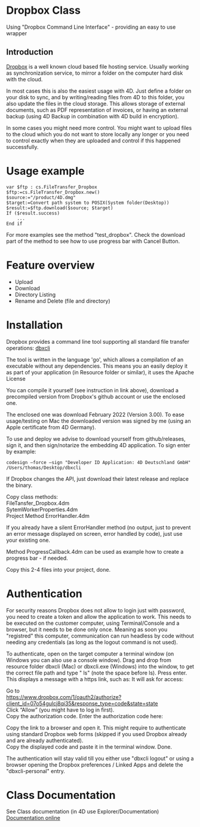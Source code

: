 # Dropbox Class
Using "Dropbox Command Line Interface" - providing an easy to use wrapper

## Introduction
[Dropbox](https://Dropbox.com) is a well known cloud based file hosting service.
Usually working as synchronization service, to mirror a folder on the computer hard disk with the cloud.

In most cases this is also the easiest usage with 4D. Just define a folder on your disk to sync, and by writing/reading files from 4D to this folder, you also update the files in the cloud storage.
This allows storage of external documents, such as PDF representation of invoices, or having an external backup (using 4D Backup in combination with 4D build in encryption).

In some cases you might need more control. You might want to upload files to the cloud which you do not want to store locally any longer or you need to control exactly when they are uploaded and control if this happened successfully.

# Usage example

```4D
var $ftp : cs.FileTransfer_Dropbox
$ftp:=cs.FileTransfer_Dropbox.new()
$source:="/product/4D.dmg"
$target:=Convert path system to POSIX(System folder(Desktop))
$result:=$ftp.download($source; $target)
If ($result.success)
	...
End if
```

For more examples see the method "test_dropbox".
Check the download part of the method to see how to use progress bar with Cancel Button.

# Feature overview
- Upload
- Download
- Directory Listing
- Rename and Delete (file and directory)

# Installation

Dropbox provides a command line tool supporting all standard file transfer operations: 
[dbxcli](https://github.com/dropbox/dbxcli)

The tool is written in the language 'go', which allows a compilation of an executable without any dependencies. This means you an easily deploy it as part of your application (in Resource folder or similar), it uses the Apache License

You can compile it yourself (see instruction in link above), download a precompiled version from Dropbox's github account or use the enclosed one.

The enclosed one was download February 2022 (Version 3.00). To ease usage/testing on Mac the downloaded version was signed by me (using an Apple certificate from 4D Germany).

To use and deploy we advise to download yourself from github/releases, sign it, and then sign/notarize the embedding 4D application.
To sign enter by example:
```
codesign –force –sign "Developer ID Application: 4D Deutschland GmbH" /Users/thomas/Desktop/dbxcli
```

If Dropbox changes the API, just download their latest release and replace the binary.

Copy class methods:  
FileTansfer_Dropbox.4dm  
SytemWorkerProperties.4dm    
Project Method ErrorHandler.4dm  

If you already have a silent ErrorHandler method (no output, just to prevent an error message displayed on screen, error handled by code), just use your existing one.

Method ProgressCallback.4dm can be used as example how to create a progress bar - if needed.

Copy this 2-4 files into your project, done.

# Authentication

For security reasons Dropbox does not allow to login just with password, you need to create a token and allow the application to work. This needs to be executed on the customer computer, using Terminal/Console and a browser, but it needs to be done only once. Meaning as soon you "registred" this computer, communication can run headless by code without needing any credentials (as long as the logout command is not used).

To authenticate, open on the target computer a terminal window (on Windows you can also use a console window).
Drag and drop from resource folder dbxcli (Mac) or dbxcli.exe (Windows) into the window, to get the correct file path and type " ls" (note the space before ls). Press enter.
This displays a message with a https link, such as:
It will ask for access:

Go to   
https://www.dropbox.com/1/oauth2/authorize?client_id=07o54gulcj8qi35&response_type=code&state=state  
Click “Allow” (you might have to log in first).  
Copy the authorization code. Enter the authorization code here:  

Copy the link to a browser and open it. This might require to authenticate using standard Dropbox web forms (skipped if you used Dropbox already and are already authenticated).  
Copy the displayed code and paste it in the terminal window. Done.  

The authentication will stay valid till you either use "dbxcli logout" or using a browser opening the Dropbox preferences / Linked Apps and delete the "dbxcli-personal" entry.

# Class Documentation

See Class documentation (in 4D use Explorer/Documentation)  
[Documentation online](https://github.com/ThomasMaul/FileTransfer_Class/blob/main/Documentation/Classes/FileTransfer_Dropbox.md)
	